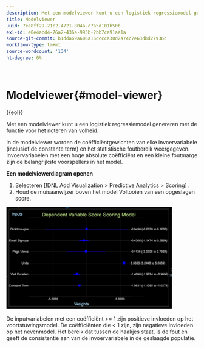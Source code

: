 ```yaml
---
description: Met een modelviewer kunt u een logistiek regressiemodel genereren met de functie voor het noteren van volheid.
title: Modelviewer
uuid: 7ee8ff29-21c2-4721-804a-c7a5d101b50b
exl-id: e0e4acd4-76a2-436a-993b-2bb7ca91ae1a
source-git-commit: b1dda69a606a16dccca30d2a74c7e63dbd27936c
workflow-type: tm+mt
source-wordcount: '134'
ht-degree: 0%

---
```


# Modelviewer{#model-viewer}

{{eol}}

Met een modelviewer kunt u een logistiek regressiemodel genereren met de functie voor het noteren van volheid.

In de modelviewer worden de coëfficiëntgewichten van elke invoervariabele (inclusief de constante term) en het statistische foutbereik weergegeven. Invoervariabelen met een hoge absolute coëfficiënt en een kleine foutmarge zijn de belangrijkste voorspellers in het model.

**Een modelviewerdiagram openen**

1. Selecteren [!DNL Add Visualization > Predictive Analytics > Scoring] .
1. Houd de muisaanwijzer boven het model Voltooien van een opgeslagen score.

![](assets/propensity_model_viewer.png)

De inputvariabelen met een coëfficiënt >= 1 zijn positieve invloeden op het voortstuwingsmodel. De coëfficiënten die &lt; 1 zijn, zijn negatieve invloeden op het nevenmodel. Het bereik dat tussen de haakjes staat, is de fout en geeft de consistentie aan van de invoervariabele in de geslaagde populatie.
